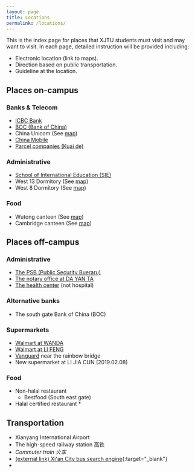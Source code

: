 ```yaml
---
layout: page
title: Locations
permalink: /locations/
---
```

This is the index page for places that XJTU students must visit and may want to visit. In each page, detailed instruction will be provided including: 
* Electronic location (link to maps).
* Direction based on public transportation.
* Guideline at the location.

## Places on-campus 
### Banks & Telecom
* [ICBC Bank](xjtu-icbc)
* [BOC (Bank of China)](xjtu-boc)
* China Unicom (See [map](maps))
* [China Mobile](xjtu-china-mobile)
* [Parcel companies (Kuai de)](xjtu-xq-kuaide)

### Administrative
* [School of International Education (SIE)](xjtu-sie)
* West 13 Dormitory (See [map](maps))
* West 8 Dormitory (See [map](maps))

### Food
* Wutong canteen (See [map](maps))
* Cambridge canteen (See [map](maps))

## Places off-campus
### Administrative 
* [The PSB (Public Security Bueraru)](the-psb)
* [The notary office at DA YAN TA](notary-office)
* [The health center](healthcare-center) (not hospital)
  
### Alternative banks
* The south gate Bank of China (BOC)

### Supermarkets
* [Walmart at WANDA](wanda-walmart)
* [Walmart at LI FENG](lifeng-walmart)
* [Vanguard](xq-vanguard) near the rainbow bridge
* New supermarket at LI JIA CUN (2019.02.08)

### Food
* Non-halal restaurant
  * Bestfood (South east gate)
* Halal certified restaurant
  * 

## Transportation 
* Xianyang International Airport 
* The high-speed railway station 高铁
* _Commuter train 火车_
* [(external link) Xi'an City bus search engine](https://www.travelchinaguide.com/cityguides/xian/bus-subway-search.htm){:target="_blank"}
* 